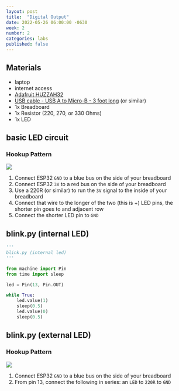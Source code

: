 ```yaml
---
layout: post
title:  "Digital Output"
date: 2022-05-26 06:00:00 -0630
week: 2
number: 2
categories: labs
published: false
---
```


## Materials

* laptop
* internet access
* [Adafruit HUZZAH32](https://www.adafruit.com/product/3591)
* [USB cable - USB A to Micro-B - 3 foot long](https://www.adafruit.com/product/592) (or similar)
* 1x Breadboard
* 1x Resistor (220, 270, or 330 Ohms)
* 1x LED


## basic LED circuit

### Hookup Pattern

![]({{site.url}}/assets/imgs/fritzing/esp32-basic-led-circuit.png)

1. Connect ESP32 `GND` to a blue bus on the side of your breadboard
2. Connect ESP32 `3V` to a red bus on the side of your breadboard
3. Use a 220R (or similar) to run the `3V` signal to the inside of your breadboard
4. Connect that wire to the longer of the two (this is +) LED pins, the shorter pin goes to and adjacent row
5. Connect the shorter LED pin to `GND`


## blink.py (internal LED)

```python
'''
blink.py (internal led)
'''

from machine import Pin
from time import sleep

led = Pin(13, Pin.OUT)

while True:
    led.value(1)
    sleep(0.5)
    led.value(0)
    sleep(0.5)

```


## blink.py (external LED)

### Hookup Pattern

![]({{site.url}}/assets/imgs/fritzing/esp32-external-led.png)

1. Connect ESP32 `GND` to a blue bus on the side of your breadboard
2. From pin 13, connect the following in series: an `LED` to `220R` to `GND`
